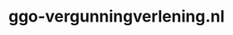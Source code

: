 ---
layout: post
title:  "ggo-vergunningverlening.nl"
internal_url:  "/data/ggo-vergunningverlening.nl.html"
categories: dutchgov
---